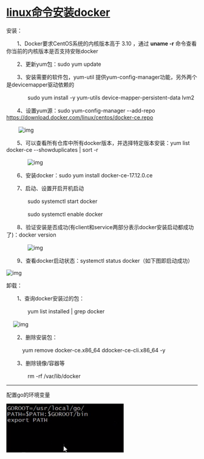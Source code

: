 # [linux命令安装docker](https://www.cnblogs.com/superming/p/11202278.html)



安装：

　　1、Docker要求CentOS系统的内核版本高于 3.10 ，通过 **uname -r** 命令查看你当前的内核版本是否支持安账docker

　　2、更新yum包：sudo yum update

　　3、安装需要的软件包，yum-util 提供yum-config-manager功能，另外两个是devicemapper驱动依赖的

　　　　sudo yum install -y yum-utils device-mapper-persistent-data lvm2

　　4、设置yum源：sudo yum-config-manager --add-repo https://download.docker.com/linux/centos/docker-ce.repo

　　   ![img](https://img2018.cnblogs.com/blog/1068501/201811/1068501-20181128145022180-347869770.png)

　　5、可以查看所有仓库中所有docker版本，并选择特定版本安装：yum list docker-ce --showduplicates | sort -r

　　　　![img](https://img2018.cnblogs.com/blog/1068501/201811/1068501-20181128145202512-1932354955.png)

　　6、安装docker：sudo yum install docker-ce-17.12.0.ce

　　7、启动、设置开启开机启动

　　　　sudo systemctl start docker

　　　　sudo systemctl enable docker

　　8、验证安装是否成功(有client和service两部分表示docker安装启动都成功了)：docker version

　　　　![img](https://img2018.cnblogs.com/blog/1068501/201811/1068501-20181128145435943-1657031411.png)

　　9、查看docker启动状态：systemctl status docker（如下图即启动成功）　　　

![img](https://img2018.cnblogs.com/blog/1068501/201811/1068501-20181128145740523-1861877184.png)

卸载：

　　1、查询docker安装过的包：

　　　　yum list installed | grep docker

​      　![img](https://img2018.cnblogs.com/blog/1068501/201811/1068501-20181128144322696-1037021590.png)

　　2、删除安装包：

　　　yum remove docker-ce.x86_64 ddocker-ce-cli.x86_64 -y

　　3、删除镜像/容器等

　　　　rm -rf /var/lib/docker



----

配置go的环境变量

![Snipaste_2019-12-13_14-28-23](assets/Snipaste_2019-12-13_14-28-23.png)